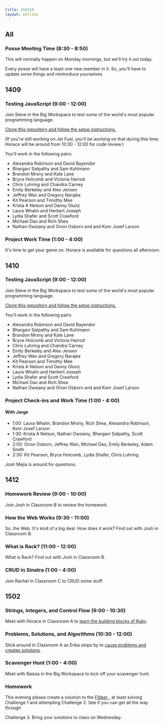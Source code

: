 ```yaml
---
title: 150210
layout: outline
---
```


## All

### Posse Meeting Time (8:30 - 8:50)

This will normally happen on Monday mornings, but we'll try it out today.

Every posse will have a least one new member in it. So, you'll have to update some things and reintroduce yourselves.

## 1409

### Testing JavaScript (9:00 - 12:00)

Join Steve in the Big Workspace to test some of the world's most popular programming language.

[Clone this repository and follow the setup instructions.](https://github.com/turingschool-examples/testing-javascript)

(If you're still working on Jet Fuel, you'll be working on that during this time. Horace will be around from 10:30 - 12:00 for code review.)

You'll work in the following pairs:

* Alexandra Robinson and David Bayendor
* Bhargavi Satpathy and Sam Kuhlmann
* Brandon Mrsny and Kate Lane
* Bryce Holcomb and Victoria Harrod
* Chris Luhring and Chandra Carney
* Emily Berkeley and Alex Jensen
* Jeffrey Wan and Gregory Narajka
* Kit Pearson and Timothy Mee
* Krista A Nelson and Danny Glunz
* Laura Whalin and Herbert Joseph
* Lydia Shafer and Scott Crawford
* Michael Dao and Rich Shea
* Nathan Owsiany and Orion Osborn and and Konr Josef Larson

### Project Work Time (1:00 - 4:00)

It's time to get your game on. Horace is available for questions all afternoon.

## 1410

### Testing JavaScript (9:00 - 12:00)

Join Steve in the Big Workspace to test some of the world's most popular programming language.

[Clone this repository and follow the setup instructions.](https://github.com/turingschool-examples/testing-javascript)

You'll work in the following pairs:

* Alexandra Robinson and David Bayendor
* Bhargavi Satpathy and Sam Kuhlmann
* Brandon Mrsny and Kate Lane
* Bryce Holcomb and Victoria Harrod
* Chris Luhring and Chandra Carney
* Emily Berkeley and Alex Jensen
* Jeffrey Wan and Gregory Narajka
* Kit Pearson and Timothy Mee
* Krista A Nelson and Danny Glunz
* Laura Whalin and Herbert Joseph
* Lydia Shafer and Scott Crawford
* Michael Dao and Rich Shea
* Nathan Owsiany and Orion Osborn and and Konr Josef Larson

### Project Check-ins and Work Time (1:00 - 4:00)

#### With Jorge

* 1:00: Laura Whalin, Brandon Mrsny, Rich Shea, Alexandra Robinson, Konr Josef Larson
* 1:30: Krista A Nelson, Nathan Owsiany, Bhargavi Satpathy, Scott Crawford
* 2:00: Orion Osborn, Jeffrey Wan, Michael Dao, Emily Berkeley, Adam Smith
* 2:30: Kit Pearson, Bryce Holcomb, Lydia Shafer, Chris Luhring

Josh Mejia is around for questions.

## 1412

### Homework Review (9:00 - 10:00)

Join Josh in Classroom B to review the homework.

### How the Web Works (9:30 - 11:00)

So, the Web. It's kind of a big deal. How does it work? Find out with Josh in Classroom B.

### What is Rack? (11:00 - 12:00)

What is Rack? Find out with Josh in Classroom B.

### CRUD in Sinatra (1:00 - 4:00)

Join Rachel in Classroom C to CRUD some stuff.

## 1502

### Strings, Integers, and Control Flow (9:00 - 10:30)

Meet with Horace in Classroom A to [learn the building blocks of Ruby](https://github.com/turingschool/lesson_plans/blob/master/ruby_01-object_oriented_programming_with_ruby/string_integers_and_control_flow.markdown).

### Problems, Solutions, and Algorithms (10:30 - 12:00)

Stick around in Classroom A as Erika stops by to [cause problems and creates solutions](https://github.com/turingschool/lesson_plans/blob/master/ruby_01-object_oriented_programming_with_ruby/problems_solutions_algorithms.markdown).

### Scavenger Hunt (1:00 - 4:00)

Meet with Raissa in the Big Workspace to kick off your scavenger hunt.

### Homework

This evening please create a solution to the [Fibber ](https://github.com/turingschool/challenges/blob/master/fibber.markdown), at least
solving Challenge 1 and attempting Challenge 2. See if you can get all the way through

Challenge 3. Bring your solutions to class on Wednesday.